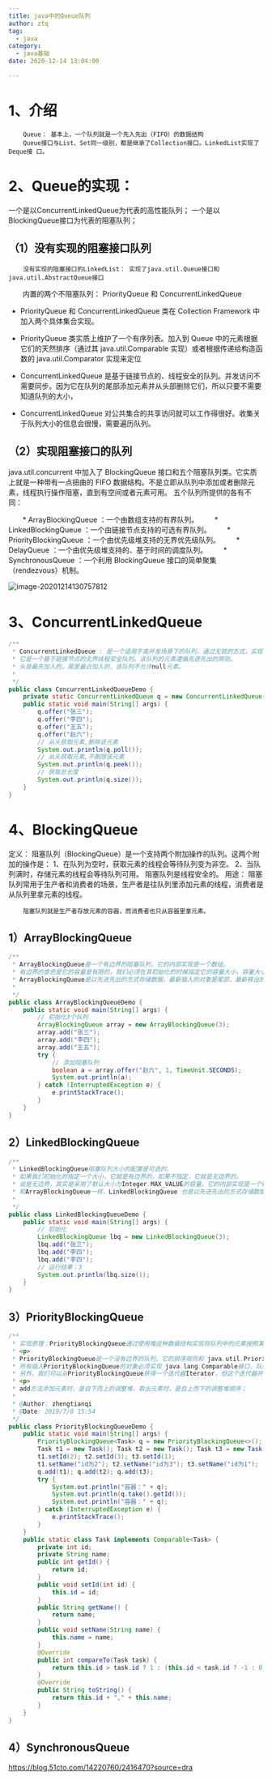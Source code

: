 ```yaml
---
title: java中的Queue队列
author: ztq
tag:
  - java
category:
  - java基础
date: 2020-12-14 13:04:00

---
```


# 1、介绍

        Queue： 基本上，一个队列就是一个先入先出（FIFO）的数据结构
        Queue接口与List、Set同一级别，都是继承了Collection接口。LinkedList实现了Deque接 口。

# 2、Queue的实现：

 一个是以ConcurrentLinkedQueue为代表的高性能队列； 
 一个是以BlockingQueue接口为代表的阻塞队列； 

## （1）没有实现的阻塞接口队列

		没有实现的阻塞接口的LinkedList： 实现了java.util.Queue接口和java.util.AbstractQueue接口
　　内置的两个不阻塞队列： PriorityQueue 和 ConcurrentLinkedQueue

- PriorityQueue     和 ConcurrentLinkedQueue 类在     Collection Framework 中加入两个具体集合实现。 
- PriorityQueue     类实质上维护了一个有序列表。加入到 Queue 中的元素根据它们的天然排序（通过其 java.util.Comparable 实现）或者根据传递给构造函数的     java.util.Comparator 实现来定位

- ConcurrentLinkedQueue     是基于链接节点的、线程安全的队列。并发访问不需要同步。因为它在队列的尾部添加元素并从头部删除它们，所以只要不需要知道队列的大小，
- ConcurrentLinkedQueue     对公共集合的共享访问就可以工作得很好。收集关于队列大小的信息会很慢，需要遍历队列。

## （2）实现阻塞接口的队列

java.util.concurrent 中加入了 BlockingQueue 接口和五个阻塞队列类。它实质上就是一种带有一点扭曲的 FIFO 数据结构。不是立即从队列中添加或者删除元素，线程执行操作阻塞，直到有空间或者元素可用。
五个队列所提供的各有不同：

　　* ArrayBlockingQueue ：一个由数组支持的有界队列。
　　* LinkedBlockingQueue ：一个由链接节点支持的可选有界队列。
　　* PriorityBlockingQueue ：一个由优先级堆支持的无界优先级队列。
　　* DelayQueue ：一个由优先级堆支持的、基于时间的调度队列。
　　* SynchronousQueue ：一个利用 BlockingQueue 接口的简单聚集（rendezvous）机制。

![image-20201214130757812](/assets/images/image-20201214130757812.png)

# 3、ConcurrentLinkedQueue

```java
/**
 * ConcurrentLinkedQueue : 是一个适用于高并发场景下的队列，通过无锁的方式，实现了高并发状态下的高性能，通常ConcurrentLinkedQueue性能好于BlockingQueue。
 * 它是一个基于链接节点的无界线程安全队列。该队列的元素遵循先进先出的原则。
 * 头是最先加入的，尾是最近加入的，该队列不允许null元素。
 *
 */
public class ConcurrentLinkedQueueDemo {
    private static ConcurrentLinkedQueue q = new ConcurrentLinkedQueue();
    public static void main(String[] args) {
        q.offer("张三");
        q.offer("李四");
        q.offer("王五");
        q.offer("赵六");
        // 从头获取元素,删除该元素
        System.out.println(q.poll());
        // 从头获取元素,不刪除该元素
        System.out.println(q.peek());
        // 获取总长度
        System.out.println(q.size());
    }
}

```

# 4、BlockingQueue

 定义： 
		阻塞队列（BlockingQueue）是一个支持两个附加操作的队列。这两个附加的操作是： 
		1、在队列为空时，获取元素的线程会等待队列变为非空。 
		2、当队列满时，存储元素的线程会等待队列可用。 
阻塞队列是线程安全的。 
用途： 
		阻塞队列常用于生产者和消费者的场景，生产者是往队列里添加元素的线程，消费者是从队列里拿元素的线程。

		阻塞队列就是生产者存放元素的容器，而消费者也只从容器里拿元素。

## 1）ArrayBlockingQueue

```java
/**
 * ArrayBlockingQueue是一个有边界的阻塞队列，它的内部实现是一个数组。
 * 有边界的意思是它的容量是有限的，我们必须在其初始化的时候指定它的容量大小，容量大小一旦指定就不可改变。
 * ArrayBlockingQueue是以先进先出的方式存储数据，最新插入的对象是尾部，最新移出的对象是头部。
 *
 */
public class ArrayBlockingQueueDemo {
    public static void main(String[] args) {
        // 初始化3个队列
        ArrayBlockingQueue array = new ArrayBlockingQueue(3);
        array.add("张三");
        array.add("李四");
        array.add("王五");
        try {
            // 添加阻塞队列
            boolean a = array.offer("赵六", 1, TimeUnit.SECONDS);
            System.out.println(a);
        } catch (InterruptedException e) {
            e.printStackTrace();
        }
    }
}
```

## 2）LinkedBlockingQueue

```java
/**
 * LinkedBlockingQueue阻塞队列大小的配置是可选的，
 * 如果我们初始化时指定一个大小，它就是有边界的，如果不指定，它就是无边界的。
 * 说是无边界，其实是采用了默认大小为Integer.MAX_VALUE的容量。它的内部实现是一个链表。
 * 和ArrayBlockingQueue一样，LinkedBlockingQueue 也是以先进先出的方式存储数据，最新插入的对象是尾部，最新移出的对象是头部。
 *
 */
public class LinkedBlockingQueueDemo {
    public static void main(String[] args) {
        // 初始化
        LinkedBlockingQueue lbq = new LinkedBlockingQueue(3);
        lbq.add("张三");
        lbq.add("李四");
        lbq.add("李四");
        // 运行结果：3
        System.out.println(lbq.size());
    }
}
```

## 3）PriorityBlockingQueue

```java
/**
 * 实现原理：PriorityBlockingQueue通过使用堆这种数据结构实现将队列中的元素按照某种排序规则进行排序，从而改变先进先出的队列顺序
 * <p>
 * PriorityBlockingQueue是一个没有边界的队列，它的排序规则和 java.util.PriorityQueue一样。需要注意，PriorityBlockingQueue中允许插入null对象。
 * 所有插入PriorityBlockingQueue的对象必须实现 java.lang.Comparable接口，队列优先级的排序规则就是按照我们对这个接口的实现来定义的。
 * 另外，我们可以从PriorityBlockingQueue获得一个迭代器Iterator，但这个迭代器并不保证按照优先级顺序进行迭代。
 * <p>
 * add方法添加元素时，是自下而上的调整堆，取出元素时，是自上而下的调整堆顺序；
 *
 * @Author: zhengtianqi
 * @Date: 2019/7/8 15:54
 */
public class PriorityBlockingQueueDemo {
    public static void main(String[] args) {
        PriorityBlockingQueue<Task> q = new PriorityBlockingQueue<>();
        Task t1 = new Task(); Task t2 = new Task(); Task t3 = new Task();
        t1.setId(2); t2.setId(3); t3.setId(1);
        t1.setName("id为2"); t2.setName("id为3"); t3.setName("id为1");
        q.add(t1); q.add(t2); q.add(t3);
        try {
            System.out.println("容器：" + q);
            System.out.println(q.take().getId());
            System.out.println("容器：" + q);
        } catch (InterruptedException e) {
            e.printStackTrace();
        }
    }
    public static class Task implements Comparable<Task> {
        private int id;
        private String name;
        public int getId() {
            return id;
        }
        public void setId(int id) {
            this.id = id;
        }
        public String getName() {
            return name;
        }
        public void setName(String name) {
            this.name = name;
        }
        @Override
        public int compareTo(Task task) {
            return this.id > task.id ? 1 : (this.id < task.id ? -1 : 0);
        }
        @Override
        public String toString() {
            return this.id + "," + this.name;
        }
    }
}

```

## 4）SynchronousQueue

https://blog.51cto.com/14220760/2416470?source=dra
